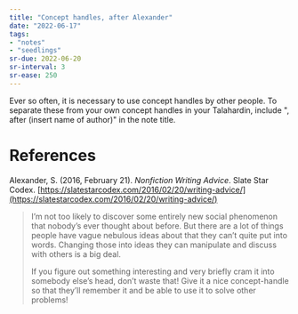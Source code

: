 ```yaml
---
title: "Concept handles, after Alexander"
date: "2022-06-17"
tags:
- "notes"
- "seedlings"
sr-due: 2022-06-20
sr-interval: 3
sr-ease: 250
---
```


Ever so often, it is necessary to use concept handles by other people. To separate these from your own concept handles in your Talahardin, include ", after (insert name of author)" in the note title.

# References

Alexander, S. (2016, February 21). _Nonfiction Writing Advice_. Slate Star Codex. [https://slatestarcodex.com/2016/02/20/writing-advice/](https://slatestarcodex.com/2016/02/20/writing-advice/)

> I’m not too likely to discover some entirely new social phenomenon that nobody’s ever thought about before. But there are a lot of things people have vague nebulous ideas about that they can’t quite put into words. Changing those into ideas they can manipulate and discuss with others is a big deal.
> 
> If you figure out something interesting and very briefly cram it into somebody else’s head, don’t waste that! Give it a nice concept-handle so that they’ll remember it and be able to use it to solve other problems!